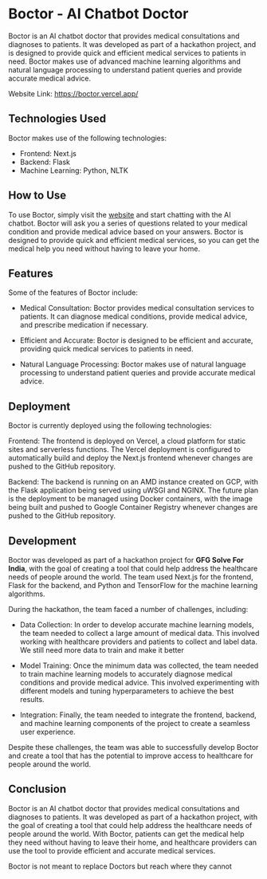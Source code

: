 # **Boctor - AI Chatbot Doctor**
Boctor is an AI chatbot doctor that provides medical consultations and diagnoses to patients. It was developed as part of a hackathon project, and is designed to provide quick and efficient medical services to patients in need. Boctor makes use of advanced machine learning algorithms and natural language processing to understand patient queries and provide accurate medical advice.

Website Link: https://boctor.vercel.app/

## Technologies Used
Boctor makes use of the following technologies:

- Frontend: Next.js
- Backend: Flask
- Machine Learning: Python, NLTK

## How to Use
To use Boctor, simply visit the [website](https://boctor.vercel.app/) and start chatting with the AI chatbot. Boctor will ask you a series of questions related to your medical condition and provide medical advice based on your answers. Boctor is designed to provide quick and efficient medical services, so you can get the medical help you need without having to leave your home.

## Features
Some of the features of Boctor include:

- Medical Consultation: Boctor provides medical consultation services to patients. It can diagnose medical conditions, provide medical advice, and prescribe medication if necessary.

- Efficient and Accurate: Boctor is designed to be efficient and accurate, providing quick medical services to patients in need.

- Natural Language Processing: Boctor makes use of natural language processing to understand patient queries and provide accurate medical advice.

## Deployment
Boctor is currently deployed using the following technologies:

Frontend: The frontend is deployed on Vercel, a cloud platform for static sites and serverless functions. The Vercel deployment is configured to automatically build and deploy the Next.js frontend whenever changes are pushed to the GitHub repository.

Backend: The backend is running on an AMD instance created on GCP, with the Flask application being served using uWSGI and NGINX.
         The future plan is the deployment to be managed using Docker containers, with the image being built and pushed to Google Container Registry whenever changes are pushed to the GitHub repository.

## Development
Boctor was developed as part of a hackathon project for **GFG Solve For India**, with the goal of creating a tool that could help address the healthcare needs of people around the world. The team used Next.js for the frontend, Flask for the backend, and Python and TensorFlow for the machine learning algorithms.

During the hackathon, the team faced a number of challenges, including:

- Data Collection: In order to develop accurate machine learning models, the team needed to collect a large amount of medical data. This involved working with healthcare providers and patients to collect and label data.
                   We still need more data to train and make it better

- Model Training: Once the minimum data was collected, the team needed to train machine learning models to accurately diagnose medical conditions and provide medical advice. This involved experimenting with different models and tuning hyperparameters to achieve the best results.

- Integration: Finally, the team needed to integrate the frontend, backend, and machine learning components of the project to create a seamless user experience.

Despite these challenges, the team was able to successfully develop Boctor and create a tool that has the potential to improve access to healthcare for people around the world.

## Conclusion
Boctor is an AI chatbot doctor that provides medical consultations and diagnoses to patients. It was developed as part of a hackathon project, with the goal of creating a tool that could help address the healthcare needs of people around the world. With Boctor, patients can get the medical help they need without having to leave their home, and healthcare providers can use the tool to provide efficient and accurate medical services.

Boctor is not meant to replace Doctors but reach where they cannot
